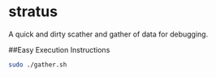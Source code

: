 # stratus
A quick and dirty scather and gather of data for debugging.

##Easy Execution Instructions

```bash
sudo ./gather.sh
```

